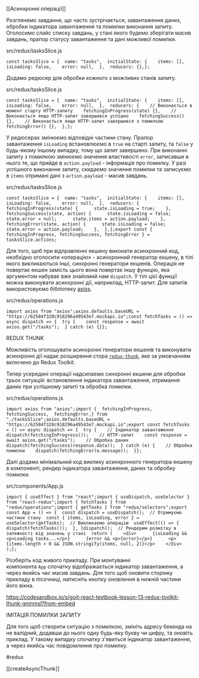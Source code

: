 [[Асинхронні операції]]

Розглянемо завдання, що часто зустрічається, завантаження даних, обробки індикатора завантаження та помилки виконання запиту. Оголосимо слайс списку завдань, у стані якого будемо зберігати масив завдань, прапор статусу завантаження та дані можливої помилки.

src/redux/tasksSlice.js

```
const tasksSlice = {  name: "tasks",  initialState: {    items: [],    isLoading: false,    error: null,  },  reducers: {},};
```

Додамо редюсер для обробки кожного з можливих станів запиту.

src/redux/tasksSlice.js

```
const tasksSlice = {  name: "tasks",  initialState: {    items: [],    isLoading: false,    error: null,  },  reducers: {    // Виконається в момент старту HTTP-запиту    fetchingInProgress(state) {},    // Виконається якщо HTTP-запит завершився успішно    fetchingSuccess() {},    // Виконається якщо HTTP-запит завершився з помилкою    fetchingError() {},  },};
```

У редюсерах змінюємо відповідні частини стану. Прапор завантаження `isLoading` встановлюємо в `true` на старті запиту, та `false` у будь-якому іншому випадку, тому що запит завершено. При виконанні запиту з помилкою змінюємо значення властивості `error`, записавши в нього те, що прийде в `action.payload` - інформація про помилку. У разі успішного виконання запиту, скидаємо значення помилки та записуємо в `items` отримані дані з `action.payload` - масив завдань.

src/redux/tasksSlice.js

```
const tasksSlice = {  name: "tasks",  initialState: {    items: [],    isLoading: false,    error: null,  },  reducers: {    fetchingInProgress(state) {      state.isLoading = true;    },    fetchingSuccess(state, action) {      state.isLoading = false;      state.error = null;      state.items = action.payload;    },    fetchingError(state, action) {      state.isLoading = false;      state.error = action.payload;    },  },};export const { fetchingInProgress, fetchingSuccess, fetchingError } =  tasksSlice.actions;
```

Для того, щоб при відправленні екшену виконати асинхронний код, необхідно оголосити «операцію» - асинхронний генератор екшену, в тілі якого викликаються інші, синхронні генератори екшенів. Операція не повертає екшен замість цього вона повертає іншу функцію, яка аргументом набуває вже знайомий нам `dispatch`. У тілі цієї функції можна виконувати асинхронні дії, наприклад, HTTP-запит. Для запитів використовуємо бібліотеку [axios](https://axios-http.com/).

src/redux/operations.js

```
import axios from "axios";axios.defaults.baseURL = "https://62584f320c918296a49543e7.mockapi.io";const fetchTasks = () => async dispatch => {  try {    const response = await axios.get("/tasks");  } catch (e) {}};
```

REDUX THUNK

Можливість оголошувати асинхронні генератори екшенів та виконувати асинхронні дії надає розширення стора [`redux-thunk`](https://github.com/reduxjs/redux-thunk), яке за умовчанням включено до Redux Toolkit.

Тепер усередині операції надсилаємо синхронні екшени для обробки трьох ситуацій: встановлення індикатора завантаження, отримання даних при успішному запиті та обробка помилки.

src/redux/operations.js

```
import axios from "axios";import {  fetchingInProgress,  fetchingSuccess,  fetchingError,} from "./tasksSlice";axios.defaults.baseURL = "https://62584f320c918296a49543e7.mockapi.io";export const fetchTasks = () => async dispatch => {  try {    // Індикатор завантаження    dispatch(fetchingInProgress());    // HTTP-запит    const response = await axios.get("/tasks");    // Обробка даних    dispatch(fetchingSuccess(response.data));  } catch (e) {    // Обробка помилки    dispatch(fetchingError(e.message));  }};
```

Далі додамо мінімальний код виклику асинхронного генератора екшену в компоненті, рендер індикатора завантаження, даних та обробку помилки.

src/components/App.js

```
import { useEffect } from "react";import { useDispatch, useSelector } from "react-redux";import { fetchTasks } from "redux/operations";import { getTasks } from "redux/selectors";export const App = () => {  const dispatch = useDispatch();  // Отримуємо частини стану  const { items, isLoading, error } = useSelector(getTasks);  // Викликаємо операцію  useEffect(() => {    dispatch(fetchTasks());  }, [dispatch]);  // Рендерим розмітку в залежності від значень у стані  return (    <div>      {isLoading && <p>Loading tasks...</p>}      {error && <p>{error}</p>}      <p>{items.length > 0 && JSON.stringify(items, null, 2)}</p>    </div>  );};
```

Розберіть код живого прикладу. При монтуванні компонента `App` спочатку відображається індикатор завантаження, а через якийсь час масив завдань. Для того щоб оновити сторінку прикладу в пісочниці, натисніть кнопку оновлення в нижній частини його вікна.

https://codesandbox.io/s/goit-react-textbook-lesson-13-redux-toolkit-thunk-gnmmsl?from-embed

ІМІТАЦІЯ ПОМИЛКИ ЗАПИТУ

Для того щоб створити ситуацію з помилкою, змініть адресу бекенда на не валідний, додавши до нього одну будь-яку букву чи цифру, та оновіть приклад. У такому випадку спочатку з'явиться індикатор завантаження, а через якийсь час повідомлення про помилку.

#redux 

[[createAsyncThunk]]
